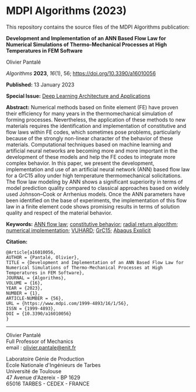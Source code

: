 # MDPI Algorithms (2023)

This repository contains the source files of the MDPI Algorithms publication:

**Development and Implementation of an ANN Based Flow Law for Numerical Simulations of Thermo-Mechanical Processes at High Temperatures in FEM Software**

Olivier Pantalé

*Algorithms* **2023**, *16*(1), 56; https://doi.org/10.3390/a16010056

**Published:**  13 January 2023

**Special Issue:** [Deep Learning Architecture and Applications](https://www.mdpi.com/journal/algorithms/special_issues/56U1X6P99B)

**Abstract:** Numerical methods based on finite element (FE) have proven their efficiency for many years in the thermomechanical simulation of forming processes. Nevertheless, the application of these methods to new materials requires the identification and implementation of constitutive and flow laws within FE codes, which sometimes pose problems, particularly because of the strongly non-linear character of the behavior of these materials. Computational techniques based on machine learning and artificial neural networks are becoming more and more important in the development of these models and help the FE codes to integrate more complex behavior. In this paper, we present the development, implementation and use of an artificial neural network (ANN) based flow law for a GrC15 alloy under high temperature thermomechanical solicitations. The flow law modeling by ANN shows a significant superiority in terms of model prediction quality compared to classical approaches based on widely used Johnson–Cook or Arrhenius models. Once the ANN parameters have been identified on the base of experiments, the implementation of this flow law in a finite element code shows promising results in terms of solution quality and respect of the material behavior.

**Keywords:** [ANN flow law](https://www.mdpi.com/search?q=ANN+flow+law); [constitutive behavior](https://www.mdpi.com/search?q=constitutive+behavior); [radial return algorithm](https://www.mdpi.com/search?q=radial+return+algorithm); [numerical implementation](https://www.mdpi.com/search?q=numerical+implementation); [VUHARD](https://www.mdpi.com/search?q=VUHARD); [GrC15](https://www.mdpi.com/search?q=GrC15); [Abaqus Explicit](https://www.mdpi.com/search?q=Abaqus+Explicit)

**Citation:** 

```
@Article{a16010056,
AUTHOR = {Pantalé, Olivier},
TITLE = {Development and Implementation of an ANN Based Flow Law for Numerical Simulations of Thermo-Mechanical Processes at High Temperatures in FEM Software},
JOURNAL = {Algorithms},
VOLUME = {16},
YEAR = {2023},
NUMBER = {1},
ARTICLE-NUMBER = {56},
URL = {https://www.mdpi.com/1999-4893/16/1/56},
ISSN = {1999-4893},
DOI = {10.3390/a16010056}
}
```





***

Olivier Pantalé  
Full Professor of Mechanics  
email : olivier.pantale@enit.fr

Laboratoire Génie de Production  
Ecole Nationale d'Ingénieurs de Tarbes  
Université de Toulouse  
47 Avenue d'Azereix - BP 1629  
65016 TARBES - CEDEX - FRANCE
